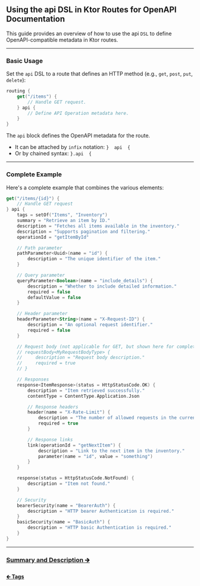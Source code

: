 ## Using the api DSL in Ktor Routes for OpenAPI Documentation

This guide provides an overview of how to use the api `DSL` to define OpenAPI-compatible metadata in Ktor routes.

---

### Basic Usage

Set the `api` DSL to a route that defines an HTTP method (e.g., `get`, `post`, `put`, `delete`):

```kotlin
routing {
    get("/items") {
        // Handle GET request.
    } api {
        // Define API Operation metadata here.
    }
}
```

The `api` block defines the OpenAPI metadata for the route.

- It can be attached by `infix` notation: `}  api  {`
- Or by chained syntax: `}.api  {`

---

### Complete Example

Here's a complete example that combines the various elements:

```kotlin
get("/items/{id}") {
    // Handle GET request
} api {
    tags = setOf("Items", "Inventory")
    summary = "Retrieve an item by ID."
    description = "Fetches all items available in the inventory."
    description = "Supports pagination and filtering."
    operationId = "getItemById"

    // Path parameter
    pathParameter<Uuid>(name = "id") {
        description = "The unique identifier of the item."
    }

    // Query parameter
    queryParameter<Boolean>(name = "include_details") {
        description = "Whether to include detailed information."
        required = false
        defaultValue = false
    }

    // Header parameter
    headerParameter<String>(name = "X-Request-ID") {
        description = "An optional request identifier."
        required = false
    }

    // Request body (not applicable for GET, but shown here for completeness)
    // requestBody<MyRequestBodyType> {
    //     description = "Request body description."
    //     required = true
    // }

    // Responses
    response<ItemResponse>(status = HttpStatusCode.OK) {
        description = "Item retrieved successfully."
        contentType = ContentType.Application.Json

        // Response headers
        header(name = "X-Rate-Limit") {
            description = "The number of allowed requests in the current period."
            required = true
        }

        // Response links
        link(operationId = "getNextItem") {
            description = "Link to the next item in the inventory."
            parameter(name = "id", value = "something")
        }
    }

    response(status = HttpStatusCode.NotFound) {
        description = "Item not found."
    }

    // Security
    bearerSecurity(name = "BearerAuth") {
        description = "HTTP bearer Authentication is required."
    }
    basicSecurity(name = "BasicAuth") {
        description = "HTTP basic Authentication is required."
    }
}
```

---

### [Summary and Description 🡲](02-summary-description.md)

#### [🡰 Tags](../01-plugin/04-tags.md)
